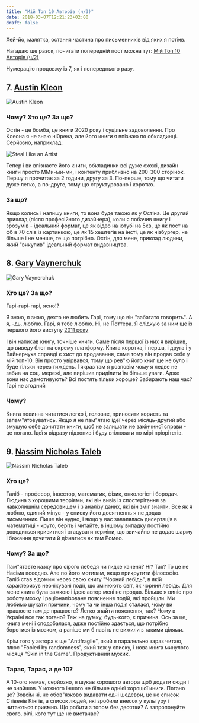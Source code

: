 ```yaml
---
title: "Мій Топ 10 Авторів (ч/3)"
date: 2018-03-07T12:21:23+02:00
draft: false
---
```



Хей-йо, малятка, остання частина про письменників від яких я поті~~к~~в.

Нагадаю ще разок, почитати попередній пост можна тут: 
[Мій Топ 10 Авторів (ч/2)](https://www.darktriad.art/posts/03-top-10-fav-authors-2/)

Нумерацію продовжу із 7, як і попереднього разу.

## 7. [Austin Kleon](https://www.amazon.com/Austin-Kleon/e/B002HDCKJ2/ref=sr_tc_2_0?qid=1520072371&sr=8-2-ent)

![Austin Kleon](https://images-na.ssl-images-amazon.com/images/I/61dSM74wF9L._UX250_.jpg "Austin Kleon")

### Чому? Хто це? За що?

Остін - це бомба, це книги 2020 року і суцільне задоволення. Про Клеона я не знаю ні0рена,
але його книги я впізнаю по обкладинці. Серйозно, наприклад:

![Steal Like an Artist](https://images-na.ssl-images-amazon.com/images/I/51fIZsUhrpL._SY498_BO1,204,203,200_.jpg "Steal Like an Artist")

Тепер і ви впізнаєте його книги, обкладинки всі дуже схожі, дизайн книги просто ММи-ми-ми,
і контенту приблизно на 200-300 сторінок. Першу я прочитав за 2 години, другу за 3.
По-перше, тому що читати дуже легко, а по-друге, тому що структуровано і коротко.


### За що?
Якщо колись і напишу книги, то вона буде такою як у Остіна. Це другий приклад (після професійного дизайнера),
коли я побачив книгу і зрозумів - ідеальний формат, це як відео на ютубі на 5хв, 
це як пост на фб в 70 слів із картинкою, це як 15 хештегів на інсті, це як чізбургер,
не більше і не менше, те що потрібно.
Остін, для мене, приклад людини, який "викупив" ідеальний формат видавництва. 

## 8. [Gary Vaynerchuk](https://www.amazon.com/Gary-Vaynerchuk/e/B001JP7NBE/ref=dp_byline_cont_book_1)

![Gary Vaynerchuk](https://images-na.ssl-images-amazon.com/images/I/51N0WINeD0L._UX250_.jpg "Gary Vaynerchuk")

### Хто це? За що?
Гарі-гарі-гарі, ясно!?

Я знаю, я знаю, дехто не любить Гарі, тому що він "забагато говорить". А я, -дь, люблю. Гарі, я тебе люблю.
Ні, не Поттера. 
Я слідкую за ним ще із першого його виступу [2011 року](https://www.youtube.com/watch?v=lcqCAqZtedI)

І він написав книгу, точніше книги. Саме після першої із них я вирішив, що виведу блог на окрему платформу.
Книга коротка, і перша, і друга і у Вайнерчука справді є хист до продавання, саме тому
він продав себе у мій топ-10. Він просто увірвався, тому що рев"ю його книг ще не було і буде тільки через тиждень.
І якраз там я розповім чому я ледве не забив на соц. мережі, але вирішив приділити їм більше уваги.
Адже вони нас демотивують? Всі постять тільки хороше? Забирають наш час? Гарі не згодний

### Чому? 
Книга повинна читатися легко і, головне, приносити користь та запам"ятовуватись.
Якщо я не пам"ятаю ідеї через місяць-другий або змушую себе дочитати книги, щоб не залишати не закінчиної справи - це погано.
Ідеї я відразу підхопив і буду втілювати по мірі пріорітетів.


## 9. [Nassim Nicholas Taleb](https://www.amazon.com/Nassim-Nicholas-Taleb/e/B000APVZ7W/ref=sr_ntt_srch_lnk_1?qid=1520072976&sr=1-1)

![Nassim Nicholas Taleb](https://images-na.ssl-images-amazon.com/images/I/513Q6HNMzaL._UX250_.jpg "Nassim Nicholas Taleb")

### Хто це? 
Таліб - професор, інвестор, математик, фізик, онкологіст і бородач. 
Людина з хорошими теоріями, які він вивів із спостерігання за навколишнім середовищем і з аналізу
даних, які він зміг знайти. Все як я люблю, єдиний мінус - у списку його досягненнь я не додав письменник.
Пише він нудно, і якщо у вас завалялась дисертація в математиці - круто, беріть і читайте, в іншому випадку постійно
доводиться кривитися і згадувати терміни, що звичайно не додає шарму і бажання дочитати й дізнатися як там Ромео.

### Чому? За що?
Пам"ятаєте казку про сірого лебедя чи гидке каченя? Ні? Так? То це не Насіма всеодно. Але по його мотивам, якщо прикрутити філософію.
Таліб став відомим через свою книгу "Чорний лебідь", в якій характеризує неочікувані події, що змінюють світ, як чорний лебідь.
Для мене книга була важкою і ідею автор мені не продав. Більше я виніс про роботу мозку і раціоналізоване пояснення подій, які пройшли.
Ми любимо шукати причини, чому та чи інша подія сталася, чому ви працюєте там де працюєте? Легко знайти пояснення, так?
Чому в Україні все так погано? Теж на думку, будь-кого, є причина. Ось за це, книга мені і сподобалася, адже постійно здається, що
потрібно боротися із мозком, а раніше ми б навіть не вижили з такими цілями.

Крім того у автора є ще "Antifragile", який я паралельно зараз читаю, плюс "Fooled by randomness",
який теж у списку, і нова книга минулого місяця "Skin in the Game". Продуктивний мужик.


### Тарас, Тарас, а де 10?
А 10-ого немає, серйозно, я шукав хорошого автора щоб додати сюди і не знайшов.
У кожного іншого не більше однієї хорошої книги. Погано це? Зовсім ні, не обов"язково видавати одні шедеври,
це не список Стівенів Кінгів, а список людей, які зробили внесок у культуру і читаються приємно.
Що робити з топом без десятки? А запропонуйте свого, рілі, кого тут ще не вистачає?




